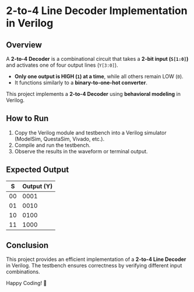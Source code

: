 # 2-to-4 Line Decoder Implementation in Verilog

## Overview
A **2-to-4 Decoder** is a combinational circuit that takes a **2-bit input (`S[1:0]`)** and activates one of four output lines (`Y[3:0]`).
- **Only one output is HIGH (`1`) at a time**, while all others remain LOW (`0`).
- It functions similarly to a **binary-to-one-hot converter**.

This project implements a **2-to-4 Decoder** using **behavioral modeling** in Verilog.

## How to Run
1. Copy the Verilog module and testbench into a Verilog simulator (ModelSim, QuestaSim, Vivado, etc.).
2. Compile and run the testbench.
3. Observe the results in the waveform or terminal output.

## Expected Output

| S   | Output (Y)  |
|-----|------------|
| 00  | 0001       |
| 01  | 0010       |
| 10  | 0100       |
| 11  | 1000       |

## Conclusion
This project provides an efficient implementation of a **2-to-4 Line Decoder** in Verilog. The testbench ensures correctness by verifying different input combinations.

Happy Coding! 🚀

